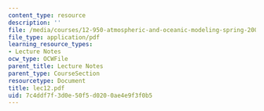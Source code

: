 ```yaml
---
content_type: resource
description: ''
file: /media/courses/12-950-atmospheric-and-oceanic-modeling-spring-2004/7c4ddf7f3d0e50f5d0200ae4e9f3f0b5_lec12.pdf
file_type: application/pdf
learning_resource_types:
- Lecture Notes
ocw_type: OCWFile
parent_title: Lecture Notes
parent_type: CourseSection
resourcetype: Document
title: lec12.pdf
uid: 7c4ddf7f-3d0e-50f5-d020-0ae4e9f3f0b5
---
```

